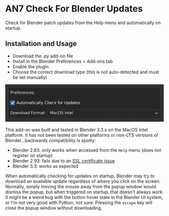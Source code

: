 # AN7 Check For Blender Updates

Check for Blender patch updates from the Help menu and automatically on startup.

## Installation and Usage

 - Download the .py add-on file
 - Install in the Blender Preferences > Add-ons tab
 - Enable the plugin
 - Choose the correct download type (this is not auto-detected and must be set manually)

![screenshot of the plugin settings as seen in the Blender preferences add-ons tab interface](images/preferences.png)

This add-on was built and tested in Blender 3.3.x on the MacOS Intel platform. It has not been tested on other platforms or non-LTS versions of Blender...backwards compatibility is spotty:
 - Blender 2.83: only works when accessed from the `Help` menu (does not register on startup)
 - Blender 2.93: fails due to an [SSL certificate issue](https://stackoverflow.com/questions/27835619/urllib-and-ssl-certificate-verify-failed-error)
 - Blender 3.3: works as expected

When automatically checking for updates on startup, Blender may try to download an available update regardless of where you click on the screen. Normally, simply moving the mouse away from the popup window would dismiss the popup, but when triggered on startup, that doesn't always work. It might be a weird bug with the button hover state in the Blender UI system, or I'm not very good with Python, not sure. Pressing the `escape` key will close the popup window without downloading.